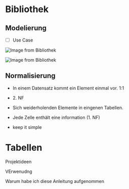 # Bibliothek

## Modelierung


- [ ] Use Case

![Image from Bibliothek](https://app.milanote.com/media/p/images/1UlFpX10Iqeh2E/Ute/GanzeDatenbankER.drawio.png?w=800)

![Image from Bibliothek](https://app.milanote.com/media/p/images/1Tt19n1FQkTc9g/TRA/Meine%20Bibliothek%20Datenbank-Meine%20Bibliothek%20Datenbank.png?w=800)

## Normalisierung

- In einem Datensatz kommt ein Element einmal vor. 1:1 

- 2\. NF

- Sich weiderholenden Elemente in eingenen Tabellen. 

- Jede Zelle enthält eine information (1. NF)

- keep it simple

# Tabellen

Projektideen

VErwenudng

Warum habe ich diese Anleitung aufgenommen